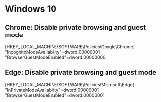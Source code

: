 # Windows 10
## Chrome: Disable private browsing and guest mode 
[HKEY_LOCAL_MACHINE\SOFTWARE\Policies\Google\Chrome]  
"IncognitoModeAvailability"=dword:00000001  
"BrowserGuestModeEnabled"=dword:00000000

## Edge: Disable private browsing and guest mode 
[HKEY_LOCAL_MACHINE\SOFTWARE\Policies\Microsoft\Edge]  
"InPrivateModeAvailability"=dword:00000001  
"BrowserGuestModeEnabled"=dword:00000001
  
